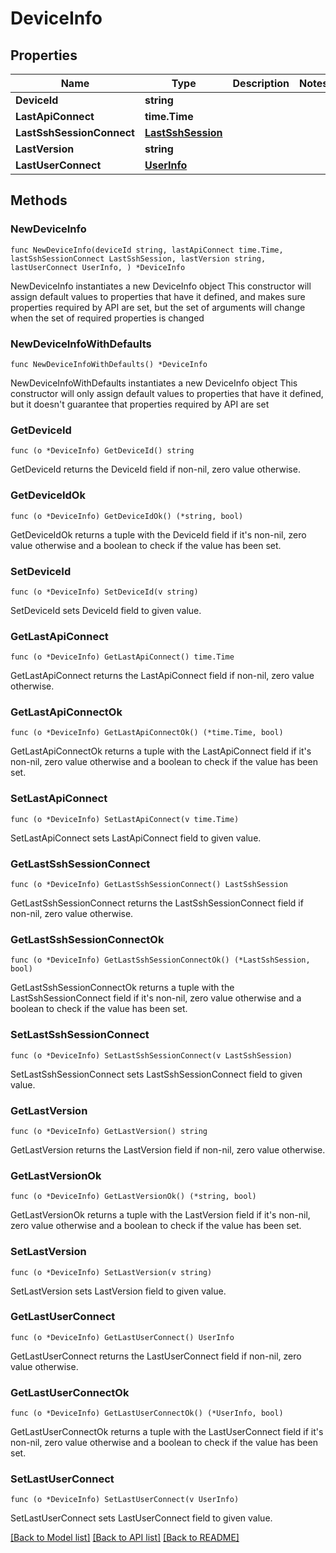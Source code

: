 # DeviceInfo

## Properties

Name | Type | Description | Notes
------------ | ------------- | ------------- | -------------
**DeviceId** | **string** |  | 
**LastApiConnect** | **time.Time** |  | 
**LastSshSessionConnect** | [**LastSshSession**](LastSshSession.md) |  | 
**LastVersion** | **string** |  | 
**LastUserConnect** | [**UserInfo**](UserInfo.md) |  | 

## Methods

### NewDeviceInfo

`func NewDeviceInfo(deviceId string, lastApiConnect time.Time, lastSshSessionConnect LastSshSession, lastVersion string, lastUserConnect UserInfo, ) *DeviceInfo`

NewDeviceInfo instantiates a new DeviceInfo object
This constructor will assign default values to properties that have it defined,
and makes sure properties required by API are set, but the set of arguments
will change when the set of required properties is changed

### NewDeviceInfoWithDefaults

`func NewDeviceInfoWithDefaults() *DeviceInfo`

NewDeviceInfoWithDefaults instantiates a new DeviceInfo object
This constructor will only assign default values to properties that have it defined,
but it doesn't guarantee that properties required by API are set

### GetDeviceId

`func (o *DeviceInfo) GetDeviceId() string`

GetDeviceId returns the DeviceId field if non-nil, zero value otherwise.

### GetDeviceIdOk

`func (o *DeviceInfo) GetDeviceIdOk() (*string, bool)`

GetDeviceIdOk returns a tuple with the DeviceId field if it's non-nil, zero value otherwise
and a boolean to check if the value has been set.

### SetDeviceId

`func (o *DeviceInfo) SetDeviceId(v string)`

SetDeviceId sets DeviceId field to given value.


### GetLastApiConnect

`func (o *DeviceInfo) GetLastApiConnect() time.Time`

GetLastApiConnect returns the LastApiConnect field if non-nil, zero value otherwise.

### GetLastApiConnectOk

`func (o *DeviceInfo) GetLastApiConnectOk() (*time.Time, bool)`

GetLastApiConnectOk returns a tuple with the LastApiConnect field if it's non-nil, zero value otherwise
and a boolean to check if the value has been set.

### SetLastApiConnect

`func (o *DeviceInfo) SetLastApiConnect(v time.Time)`

SetLastApiConnect sets LastApiConnect field to given value.


### GetLastSshSessionConnect

`func (o *DeviceInfo) GetLastSshSessionConnect() LastSshSession`

GetLastSshSessionConnect returns the LastSshSessionConnect field if non-nil, zero value otherwise.

### GetLastSshSessionConnectOk

`func (o *DeviceInfo) GetLastSshSessionConnectOk() (*LastSshSession, bool)`

GetLastSshSessionConnectOk returns a tuple with the LastSshSessionConnect field if it's non-nil, zero value otherwise
and a boolean to check if the value has been set.

### SetLastSshSessionConnect

`func (o *DeviceInfo) SetLastSshSessionConnect(v LastSshSession)`

SetLastSshSessionConnect sets LastSshSessionConnect field to given value.


### GetLastVersion

`func (o *DeviceInfo) GetLastVersion() string`

GetLastVersion returns the LastVersion field if non-nil, zero value otherwise.

### GetLastVersionOk

`func (o *DeviceInfo) GetLastVersionOk() (*string, bool)`

GetLastVersionOk returns a tuple with the LastVersion field if it's non-nil, zero value otherwise
and a boolean to check if the value has been set.

### SetLastVersion

`func (o *DeviceInfo) SetLastVersion(v string)`

SetLastVersion sets LastVersion field to given value.


### GetLastUserConnect

`func (o *DeviceInfo) GetLastUserConnect() UserInfo`

GetLastUserConnect returns the LastUserConnect field if non-nil, zero value otherwise.

### GetLastUserConnectOk

`func (o *DeviceInfo) GetLastUserConnectOk() (*UserInfo, bool)`

GetLastUserConnectOk returns a tuple with the LastUserConnect field if it's non-nil, zero value otherwise
and a boolean to check if the value has been set.

### SetLastUserConnect

`func (o *DeviceInfo) SetLastUserConnect(v UserInfo)`

SetLastUserConnect sets LastUserConnect field to given value.



[[Back to Model list]](../README.md#documentation-for-models) [[Back to API list]](../README.md#documentation-for-api-endpoints) [[Back to README]](../README.md)


